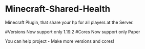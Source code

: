 # Minecraft-Shared-Health
Minecraft Plugin, that share your hp for all players at the Server.

#Versions
Now support only 1.19.2
#Cores
Now support only Paper

You can help project - Make more versions and cores!
